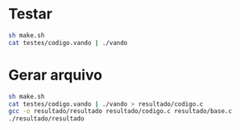 # Testar

```bash
sh make.sh
cat testes/codigo.vando | ./vando
```

# Gerar arquivo

```bash
sh make.sh
cat testes/codigo.vando | ./vando > resultado/codigo.c
gcc -o resultado/resultado resultado/codigo.c resultado/base.c
./resultado/resultado
```
